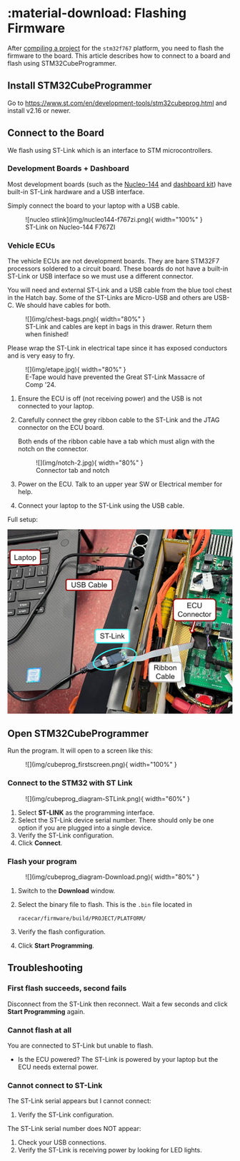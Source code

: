 # :material-download: Flashing Firmware

After [compiling a project](../compile-project.md) for the `stm32f767` platform, you need to flash the firmware to the board. This article describes how to connect to a board and flash using STM32CubeProgrammer.

## Install STM32CubeProgrammer

Go to <https://www.st.com/en/development-tools/stm32cubeprog.html> and install v2.16 or newer.

## Connect to the Board

We flash using ST-Link which is an interface to STM microcontrollers.

### Development Boards + Dashboard

Most development boards (such as the [Nucleo-144](https://www.st.com/en/evaluation-tools/nucleo-f767zi.html) and [dashboard kit](https://www.st.com/en/evaluation-tools/stm32f7508-dk.html)) have built-in ST-Link hardware and a USB interface.

Simply connect the board to your laptop with a USB cable.

<figure markdown="span">
  ![nucleo stlink](img/nucleo144-f767zi.png){ width="100%" }
  <figcaption>ST-Link on Nucleo-144 F767ZI</figcaption>
</figure>

### Vehicle ECUs

The vehicle ECUs are not development boards. They are bare STM32F7 processors soldered to a circuit board. These boards do not have a built-in ST-Link or USB interface so we must use a different connector.

You will need and external ST-Link and a USB cable from the blue tool chest in the Hatch bay. Some of the ST-Links are Micro-USB and others are USB-C. We should have cables for both.

<figure markdown="span">
![](img/chest-bags.png){ width="80%" }
<figcaption>ST-Link and cables are kept in bags in this drawer. Return them when finished!</figcaption>
</figure>

Please wrap the ST-Link in electrical tape since it has exposed conductors and is very easy to fry.

<figure markdown="span">
![](img/etape.jpg){ width="80%" }
<figcaption>E-Tape would have prevented the Great ST-Link Massacre of Comp '24.</figcaption>
</figure>

1. Ensure the ECU is off (not receiving power) and the USB is not connected to your laptop.
2. Carefully connect the grey ribbon cable to the ST-Link and the JTAG connector on the ECU board.

    Both ends of the ribbon cable have a tab which must align with the notch on the connector.

    <figure markdown="span">
    ![](img/notch-2.jpg){ width="80%" }
    <figcaption>Connector tab and notch</figcaption>
    </figure>

3. Power on the ECU. Talk to an upper year SW or Electrical member for help.
4. Connect your laptop to the ST-Link using the USB cable.

Full setup:

![](img/setup_labelled.jpg)

## Open STM32CubeProgrammer

Run the program. It will open to a screen like this:

<figure markdown="span">
![](img/cubeprog_firstscreen.png){ width="100%" }
</figure>

### Connect to the STM32 with ST Link

<figure markdown="span">
![](img/cubeprog_diagram-STLink.png){ width="60%" }
</figure>

1. Select __ST-LINK__ as the programming interface.
2. Select the ST-Link device serial number. There should only be one option if you are plugged into a single device.
3. Verify the ST-Link configuration.
4. Click __Connect__.

### Flash your program

<figure markdown="span">
![](img/cubeprog_diagram-Download.png){ width="80%" }
</figure>

1. Switch to the __Download__ window.
2. Select the binary file to flash. This is the `.bin` file located in

    ```text
    racecar/firmware/build/PROJECT/PLATFORM/
    ```

3. Verify the flash configuration.
4. Click __Start Programming__.

## Troubleshooting

### First flash succeeds, second fails

Disconnect from the ST-Link then reconnect. Wait a few seconds and click __Start Programming__ again.

### Cannot flash at all

You are connected to ST-Link but unable to flash.

* Is the ECU powered? The ST-Link is powered by your laptop but the ECU needs external power.

### Cannot connect to ST-Link

The ST-Link serial appears but I cannot connect:

1. Verify the ST-Link configuration.

The ST-Link serial number does NOT appear:

1. Check your USB connections.
2. Verify the ST-Link is receiving power by looking for LED lights.
